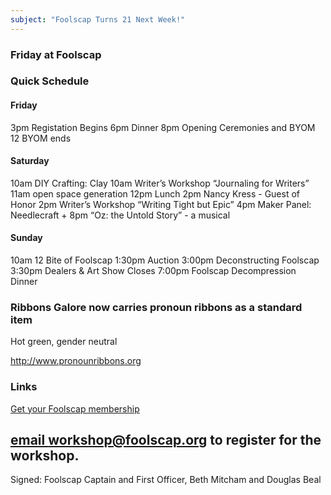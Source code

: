 ```yaml
---
subject: "Foolscap Turns 21 Next Week!"
---
```


### Friday at Foolscap

### Quick Schedule

#### Friday
3pm Registation Begins
6pm Dinner
8pm Opening Ceremonies and BYOM
12   BYOM ends

#### Saturday
10am DIY Crafting: Clay
10am Writer’s Workshop “Journaling for Writers”
11am open space generation
12pm Lunch
2pm Nancy Kress - Guest of Honor
2pm Writer’s Workshop “Writing Tight but Epic”
4pm Maker Panel: Needlecraft +
8pm “Oz: the Untold Story” - a musical

#### Sunday
10am
12  Bite of Foolscap
1:30pm Auction
3:00pm Deconstructing Foolscap
3:30pm Dealers & Art Show Closes
7:00pm Foolscap Decompression Dinner




### Ribbons Galore now carries pronoun ribbons as a standard item
Hot green, gender neutral

http://www.pronounribbons.org

### Links
[Get your Foolscap membership](https://www.foolscap.org/registration/)

[email workshop@foolscap.org](mailto:workshop@foolscap.org) to register for the workshop.
---

Signed: Foolscap Captain and First Officer, Beth Mitcham and Douglas Beal

